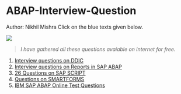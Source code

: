 # ABAP-Interview-Question
Author: Nikhil Mishra
Click on the blue texts given below.

[<img src="https://img.shields.io/badge/-Important%20Note-important.svg" logo="LOGO">]()
>_I have gathered all these questions avaiable on internet for free._

1. [Interview questions on DDIC](/src/DDIC.md)
2. [Interview questions on Reports in SAP ABAP](/src/abap.md)
3. [26 Questions on SAP SCRIPT](/src/SAP%20SCRIPTS.md)
4. [Questions on SMARTFORMS](/src/SMARTFORMS.md)  
5. [IBM SAP ABAP Online Test Questions](/src/ibm-abap-online-test.md)
